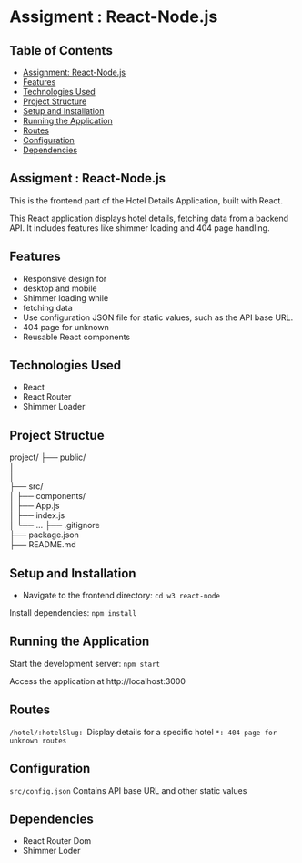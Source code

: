 
# Assigment : React-Node.js
## Table of Contents

- [Assignment: React-Node.js](#assignment--react-nodejs)
- [Features](#features)
- [Technologies Used](#technologies-used)
- [Project Structure](#project-structure)
- [Setup and Installation](#setup-and-installation)
- [Running the Application](#running-the-application)
- [Routes](#routes)
- [Configuration](#configuration)
- [Dependencies](#dependencies)

## Assigment : React-Node.js
This is the frontend part of the Hotel Details Application, built with React.

This React application displays hotel details, fetching data from a backend API. It includes features like shimmer loading and 404 page handling.



## Features

- Responsive design for 
- desktop and mobile
- Shimmer loading while 
- fetching data
- Use configuration JSON file for static values, such as the API base URL.
- 404 page for unknown 
- Reusable React components


## Technologies Used

- React
- React Router
- Shimmer Loader

## Project Structue 

project/
├── public/               
│            
│   
├── src/                            
│   ├── components/                        
│   ├── App.js            
│   ├── index.js           
│   └── ...
├── .gitignore             
├── package.json           
├── README.md             


## Setup and Installation

- Navigate to the frontend directory:
`cd w3 react-node`

Install dependencies:
`npm install`


## Running the Application

Start the development server:
`npm start`

Access the application at http://localhost:3000

## Routes

`/hotel/:hotelSlug: `Display details for a specific hotel
`*: 404 page for unknown routes`

## Configuration

`src/config.json`
Contains API base URL and other static values

## Dependencies
- React Router Dom
- Shimmer Loder
  

